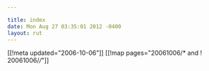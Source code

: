 ```yaml
---

title: index
date: Mon Aug 27 03:35:01 2012 -0400
layout: rut
---
```


[[!meta updated="2006-10-06"]]
[[!map pages="20061006/* and ! 20061006/*/*"]]
